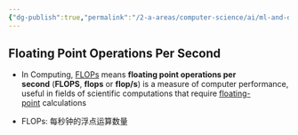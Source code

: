 ```yaml
---
{"dg-publish":true,"permalink":"/2-a-areas/computer-science/ai/ml-and-dl-basics/flo-ps/","tags":["AI/Basics"],"noteIcon":"1"}
---
```



## Floating Point Operations Per Second

- In Computing, [FLOPs](https://en.wikipedia.org/wiki/FLOPS) means **floating point operations per second** (**FLOPS**, **flops** or **flop/s**) is a measure of computer performance, useful in fields of scientific computations that require [floating-point]( https://en.wikipedia.org/wiki/Floating-point "Floating-point") calculations

- FLOPs: 每秒钟的浮点运算数量